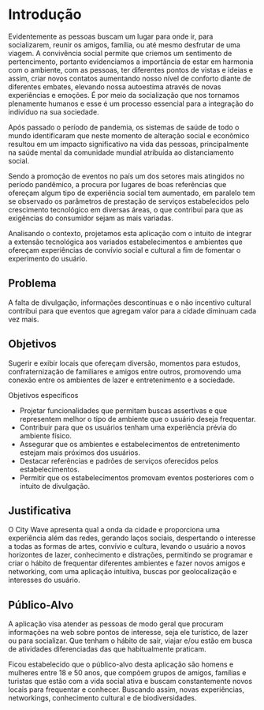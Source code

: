 # Introdução

Evidentemente as pessoas buscam um lugar para onde ir, para socializarem, reunir os amigos, família, ou até mesmo desfrutar de uma viagem. A convivência social permite que criemos um sentimento de pertencimento, portanto evidenciamos a importância de estar em harmonia com o ambiente, com as pessoas, ter diferentes pontos de vistas e ideias e assim, criar novos contatos aumentando nosso nível de conforto diante de diferentes embates, elevando nossa autoestima através de novas experiências e emoções. É por meio da socialização que nos tornamos plenamente humanos e esse é um processo essencial para a integração do indivíduo na sua sociedade.

Após passado o período de pandemia, os sistemas de saúde de todo o mundo identificaram que neste momento de alteração social e econômico resultou em um impacto significativo na vida das pessoas, principalmente na saúde mental da comunidade mundial atribuída ao distanciamento social.

Sendo a promoção de eventos no país um dos setores mais atingidos no período pandêmico, a procura por lugares de boas referências que ofereçam algum tipo de experiência social tem aumentado, em paralelo tem se observado os parâmetros de prestação de serviços estabelecidos pelo crescimento tecnológico em diversas áreas, o que contribui para que as exigências do consumidor sejam as mais variadas.

Analisando o contexto, projetamos esta aplicação com o intuito de integrar a extensão tecnológica aos variados estabelecimentos e ambientes que ofereçam experiências de convívio social e cultural a fim de fomentar o experimento do usuário.


## Problema
A falta de divulgação, informações descontínuas e o não incentivo cultural contribui para que eventos que agregam valor para a cidade diminuam cada vez mais.

## Objetivos

Sugerir e exibir locais que ofereçam diversão, momentos para estudos, confraternização de familiares e amigos entre outros, promovendo uma conexão entre os ambientes de lazer e entretenimento e a sociedade.

Objetivos específicos 
- Projetar funcionalidades que permitam buscas assertivas e que representem melhor o tipo de ambiente que o usuário deseja frequentar.
- Contribuir para que os usuários tenham uma experiência prévia do ambiente físico.
- Assegurar que os ambientes e estabelecimentos de entretenimento estejam mais próximos dos usuários.
- Destacar referências e padrões de serviços oferecidos pelos estabelecimentos.
- Permitir que os estabelecimentos promovam eventos posteriores com o intuito de divulgação.
 
## Justificativa

O City Wave apresenta qual a onda da cidade e proporciona uma experiência além das redes, gerando laços sociais, despertando o interesse a todas as formas de artes, convívio e cultura, levando o usuário a novos horizontes de lazer, conhecimento e distrações, permitindo se programar e criar o hábito de frequentar diferentes ambientes e fazer novos amigos e networking, com uma aplicação intuitiva, buscas por geolocalização e interesses do usuário.

## Público-Alvo

A aplicação visa atender as pessoas de modo geral que procuram informações na web sobre pontos de interesse, seja ele turístico, de lazer ou para socializar. Que tenham o hábito de sair, viajar e/ou estão em busca de atividades diferenciadas das que habitualmente praticam.

Ficou estabelecido que o público-alvo desta aplicação são homens e mulheres entre 18 e 50 anos, que compõem grupos de amigos, famílias e turistas que estão com a vida social ativa e buscam constantemente novos locais para frequentar e conhecer. Buscando assim, novas experiências, networkings, conhecimento cultural e de biodiversidades.

